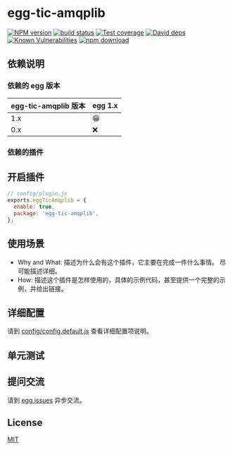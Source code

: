 # egg-tic-amqplib

[![NPM version][npm-image]][npm-url]
[![build status][travis-image]][travis-url]
[![Test coverage][codecov-image]][codecov-url]
[![David deps][david-image]][david-url]
[![Known Vulnerabilities][snyk-image]][snyk-url]
[![npm download][download-image]][download-url]

[npm-image]: https://img.shields.io/npm/v/egg-tic-amqplib.svg?style=flat-square
[npm-url]: https://npmjs.org/package/egg-tic-amqplib
[travis-image]: https://img.shields.io/travis/eggjs/egg-tic-amqplib.svg?style=flat-square
[travis-url]: https://travis-ci.org/eggjs/egg-tic-amqplib
[codecov-image]: https://img.shields.io/codecov/c/github/eggjs/egg-tic-amqplib.svg?style=flat-square
[codecov-url]: https://codecov.io/github/eggjs/egg-tic-amqplib?branch=master
[david-image]: https://img.shields.io/david/eggjs/egg-tic-amqplib.svg?style=flat-square
[david-url]: https://david-dm.org/eggjs/egg-tic-amqplib
[snyk-image]: https://snyk.io/test/npm/egg-tic-amqplib/badge.svg?style=flat-square
[snyk-url]: https://snyk.io/test/npm/egg-tic-amqplib
[download-image]: https://img.shields.io/npm/dm/egg-tic-amqplib.svg?style=flat-square
[download-url]: https://npmjs.org/package/egg-tic-amqplib

<!--
Description here.
-->

## 依赖说明

### 依赖的 egg 版本

egg-tic-amqplib 版本 | egg 1.x
--- | ---
1.x | 😁
0.x | ❌

### 依赖的插件
<!--

如果有依赖其它插件，请在这里特别说明。如

- security
- multipart

-->

## 开启插件

```js
// config/plugin.js
exports.eggTicAmqplib = {
  enable: true,
  package: 'egg-tic-amqplib',
};
```

## 使用场景

- Why and What: 描述为什么会有这个插件，它主要在完成一件什么事情。
尽可能描述详细。
- How: 描述这个插件是怎样使用的，具体的示例代码，甚至提供一个完整的示例，并给出链接。

## 详细配置

请到 [config/config.default.js](config/config.default.js) 查看详细配置项说明。

## 单元测试

<!-- 描述如何在单元测试中使用此插件，例如 schedule 如何触发。无则省略。-->

## 提问交流

请到 [egg issues](https://github.com/eggjs/egg/issues) 异步交流。

## License

[MIT](LICENSE)
